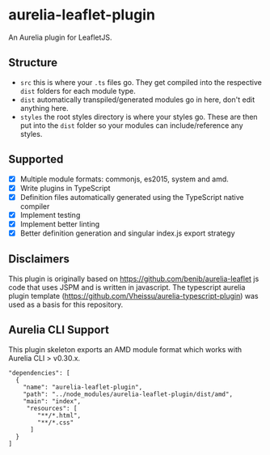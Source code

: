 # aurelia-leaflet-plugin
An Aurelia plugin for LeafletJS. 

## Structure
- `src` this is where your `.ts` files go. They get compiled into the respective `dist` folders for each module type.
- `dist` automatically transpiled/generated modules go in here, don't edit anything here.
- `styles` the root styles directory is where your styles go. These are then put into the `dist` folder so your modules can include/reference any styles.

## Supported
- [x] Multiple module formats: commonjs, es2015, system and amd.
- [x] Write plugins in TypeScript
- [x] Definition files automatically generated using the TypeScript native compiler
- [x] Implement testing
- [x] Implement better linting
- [x] Better definition generation and singular index.js export strategy

## Disclaimers
This plugin is originally based on https://github.com/benib/aurelia-leaflet js code that uses JSPM and is written in javascript. The typescript aurelia plugin template (https://github.com/Vheissu/aurelia-typescript-plugin) was used as a basis for this repository.

## Aurelia CLI Support
This plugin skeleton exports an AMD module format which works with Aurelia CLI > v0.30.x.

```
"dependencies": [
  {
    "name": "aurelia-leaflet-plugin",
    "path": "../node_modules/aurelia-leaflet-plugin/dist/amd",
    "main": "index",
     "resources": [
        "**/*.html",
        "**/*.css"
      ]
  }
]
```

